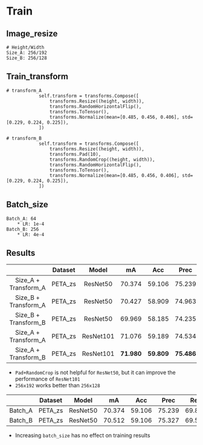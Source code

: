 
# Train

## Image_resize

```text
# Height/Width
Size_A: 256/192
Size_B: 256/128
```

## Train_transform

```text
# transform_A
            self.transform = transforms.Compose([
                transforms.Resize((height, width)),
                transforms.RandomHorizontalFlip(),
                transforms.ToTensor(),
                transforms.Normalize(mean=[0.485, 0.456, 0.406], std=[0.229, 0.224, 0.225]),
            ])
            
# transform_B
            self.transform = transforms.Compose([
                transforms.Resize((height, width)),
                transforms.Pad(10),
                transforms.RandomCrop((height, width)),
                transforms.RandomHorizontalFlip(),
                transforms.ToTensor(),
                transforms.Normalize(mean=[0.485, 0.456, 0.406], std=[0.229, 0.224, 0.225]),
            ])
```

## Batch_size

```text
Batch_A: 64
    * LR: 1e-4
Batch_B: 256
    * LR: 4e-4
```

## Results

|                      | Dataset |   Model   |     mA     |    Acc     |    Prec    |    Rec     |     F1     |
|:--------------------:|:-------:|:---------:|:----------:|:----------:|:----------:|:----------:|:----------:|
| Size_A + Transform_A | PETA_zs | ResNet50  |   70.374   |   59.106   |   75.239   |   69.822   |   72.429   |
| Size_B + Transform_A | PETA_zs | ResNet50  |   70.427   |   58.909   |   74.963   |   69.597   |   72.180   |
| Size_B + Transform_B | PETA_zs | ResNet50  |   69.969   |   58.185   |   74.235   |   69.278   |   71.671   |
| Size_A + Transform_A | PETA_zs | ResNet101 |   71.076   |   59.189   |   74.534   |   70.196   |   72.300   |
| Size_A + Transform_B | PETA_zs | ResNet101 | **71.980** | **59.809** | **75.486** | **70.583** | **72.952** |

* `Pad+RandomCrop` is not helpful for `ResNet50`, but it can improve the performance of `ResNet101`
* `256x192` works better than `256x128`

|         | Dataset |  Model   |   mA   |  Acc   |  Prec  |  Rec   |   F1   |
|:-------:|:-------:|:--------:|:------:|:------:|:------:|:------:|:------:|
| Batch_A | PETA_zs | ResNet50 | 70.374 | 59.106 | 75.239 | 69.822 | 72.429 |
| Batch_B | PETA_zs | ResNet50 | 70.512 | 59.106 | 75.327 | 69.551 | 72.324 |

* Increasing `batch_size` has no effect on training results